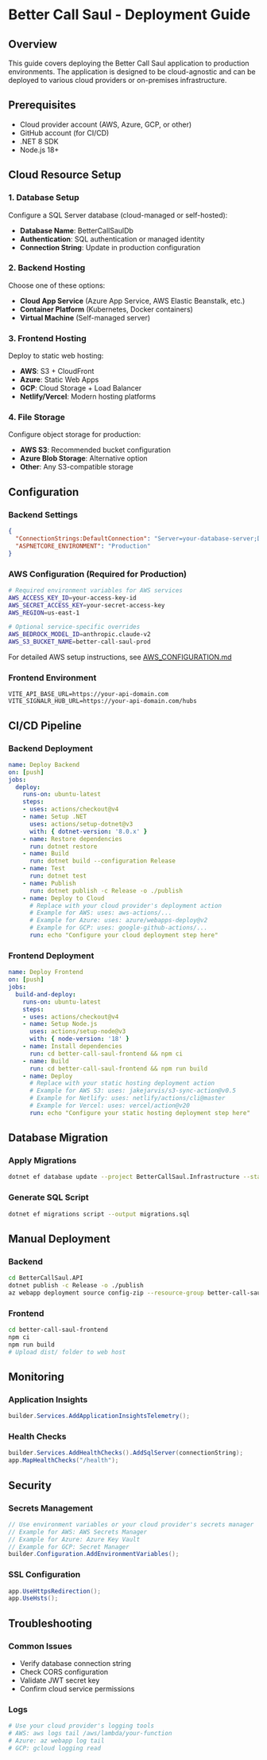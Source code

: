 # Better Call Saul - Deployment Guide

## Overview

This guide covers deploying the Better Call Saul application to production environments. The application is designed to be cloud-agnostic and can be deployed to various cloud providers or on-premises infrastructure.

## Prerequisites

- Cloud provider account (AWS, Azure, GCP, or other)
- GitHub account (for CI/CD)
- .NET 8 SDK
- Node.js 18+

## Cloud Resource Setup

### 1. Database Setup
Configure a SQL Server database (cloud-managed or self-hosted):
- **Database Name**: BetterCallSaulDb
- **Authentication**: SQL authentication or managed identity
- **Connection String**: Update in production configuration

### 2. Backend Hosting
Choose one of these options:
- **Cloud App Service** (Azure App Service, AWS Elastic Beanstalk, etc.)
- **Container Platform** (Kubernetes, Docker containers)
- **Virtual Machine** (Self-managed server)

### 3. Frontend Hosting
Deploy to static web hosting:
- **AWS**: S3 + CloudFront
- **Azure**: Static Web Apps
- **GCP**: Cloud Storage + Load Balancer
- **Netlify/Vercel**: Modern hosting platforms

### 4. File Storage
Configure object storage for production:
- **AWS S3**: Recommended bucket configuration
- **Azure Blob Storage**: Alternative option
- **Other**: Any S3-compatible storage

## Configuration

### Backend Settings
```json
{
  "ConnectionStrings:DefaultConnection": "Server=your-database-server;Database=BetterCallSaulDb;User Id=username;Password=password;TrustServerCertificate=true;",
  "ASPNETCORE_ENVIRONMENT": "Production"
}
```

### AWS Configuration (Required for Production)
```bash
# Required environment variables for AWS services
AWS_ACCESS_KEY_ID=your-access-key-id
AWS_SECRET_ACCESS_KEY=your-secret-access-key
AWS_REGION=us-east-1

# Optional service-specific overrides
AWS_BEDROCK_MODEL_ID=anthropic.claude-v2
AWS_S3_BUCKET_NAME=better-call-saul-prod
```

For detailed AWS setup instructions, see [AWS_CONFIGURATION.md](./AWS_CONFIGURATION.md)

### Frontend Environment
```env
VITE_API_BASE_URL=https://your-api-domain.com
VITE_SIGNALR_HUB_URL=https://your-api-domain.com/hubs
```

## CI/CD Pipeline

### Backend Deployment
```yaml
name: Deploy Backend
on: [push]
jobs:
  deploy:
    runs-on: ubuntu-latest
    steps:
    - uses: actions/checkout@v4
    - name: Setup .NET
      uses: actions/setup-dotnet@v3
      with: { dotnet-version: '8.0.x' }
    - name: Restore dependencies
      run: dotnet restore
    - name: Build
      run: dotnet build --configuration Release
    - name: Test
      run: dotnet test
    - name: Publish
      run: dotnet publish -c Release -o ./publish
    - name: Deploy to Cloud
      # Replace with your cloud provider's deployment action
      # Example for AWS: uses: aws-actions/...
      # Example for Azure: uses: azure/webapps-deploy@v2
      # Example for GCP: uses: google-github-actions/...
      run: echo "Configure your cloud deployment step here"
```

### Frontend Deployment
```yaml
name: Deploy Frontend
on: [push]
jobs:
  build-and-deploy:
    runs-on: ubuntu-latest
    steps:
    - uses: actions/checkout@v4
    - name: Setup Node.js
      uses: actions/setup-node@v3
      with: { node-version: '18' }
    - name: Install dependencies
      run: cd better-call-saul-frontend && npm ci
    - name: Build
      run: cd better-call-saul-frontend && npm run build
    - name: Deploy
      # Replace with your static hosting deployment action
      # Example for AWS S3: uses: jakejarvis/s3-sync-action@v0.5
      # Example for Netlify: uses: netlify/actions/cli@master
      # Example for Vercel: uses: vercel/action@v20
      run: echo "Configure your static hosting deployment step here"
```

## Database Migration

### Apply Migrations
```bash
dotnet ef database update --project BetterCallSaul.Infrastructure --startup-project BetterCallSaul.API --connection "ProductionConnectionString"
```

### Generate SQL Script
```bash
dotnet ef migrations script --output migrations.sql
```

## Manual Deployment

### Backend
```bash
cd BetterCallSaul.API
dotnet publish -c Release -o ./publish
az webapp deployment source config-zip --resource-group better-call-saul-rg --name bcs-api --src ./publish.zip
```

### Frontend
```bash
cd better-call-saul-frontend
npm ci
npm run build
# Upload dist/ folder to web host
```

## Monitoring

### Application Insights
```csharp
builder.Services.AddApplicationInsightsTelemetry();
```

### Health Checks
```csharp
builder.Services.AddHealthChecks().AddSqlServer(connectionString);
app.MapHealthChecks("/health");
```

## Security

### Secrets Management
```csharp
// Use environment variables or your cloud provider's secrets manager
// Example for AWS: AWS Secrets Manager
// Example for Azure: Azure Key Vault  
// Example for GCP: Secret Manager
builder.Configuration.AddEnvironmentVariables();
```

### SSL Configuration
```csharp
app.UseHttpsRedirection();
app.UseHsts();
```

## Troubleshooting

### Common Issues
- Verify database connection string
- Check CORS configuration
- Validate JWT secret key
- Confirm cloud service permissions

### Logs
```bash
# Use your cloud provider's logging tools
# AWS: aws logs tail /aws/lambda/your-function
# Azure: az webapp log tail
# GCP: gcloud logging read
```